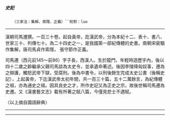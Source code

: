 

##### 史記
　　`（三家注：集解、索隱、正義）``校對：luo`

* * *

漢朝司馬遷撰。一百三十卷。起自黃帝，訖漢武帝，分為本紀十二、表十、書八、世家三十、列傳七十。為二十四史之一，是我國第一部紀傳體的史書。南朝宋裴駰作集解，唐司馬貞作索隱， 張守節作正義。

司馬遷（西元前145～前86）字子長，西漢人。生於龍門，年輕時遊歷宇內，後以四十二歲之齡繼承父親司馬談為太史令，並承遺命著述。後因李陵降匈奴事，遷為之辯護，觸怒武帝下獄，受腐刑。後為中書令，以刑後餘生完成太史公書（後稱史記），上起黃帝，下迄漢武帝太初年間，共一百三十篇，五十二萬餘言，為紀傳體之祖，亦為通史之祖。因具良史之才，所作史記又為正史之宗，故後世稱司馬遷為史遷。又《漢書藝文志》載有所著之賦八篇，今僅見悲士不遇賦。

〈以上摘自國語辭典〉

* * *

* * *

